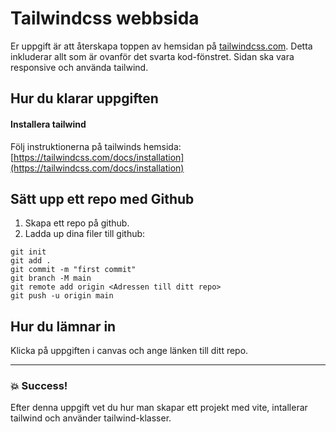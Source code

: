 # Tailwindcss webbsida

Er uppgift är att återskapa toppen av hemsidan på [tailwindcss.com](http://tailwindcss.com). Detta inkluderar allt som är ovanför det svarta kod-fönstret. Sidan ska vara responsive och använda tailwind.

## Hur du klarar uppgiften


#### Installera tailwind

Följ instruktionerna på tailwinds hemsida: [https://tailwindcss.com/docs/installation](https://tailwindcss.com/docs/installation)



## Sätt upp ett repo med Github

1. Skapa ett repo på github.
2. Ladda up dina filer till github:

```
git init
git add .
git commit -m "first commit"
git branch -M main
git remote add origin <Adressen till ditt repo>
git push -u origin main
```

## Hur du lämnar in

Klicka på uppgiften i canvas och ange länken till ditt repo.

---

### :boom: Success!

Efter denna uppgift vet du hur man skapar ett projekt med vite, intallerar tailwind och använder tailwind-klasser.
